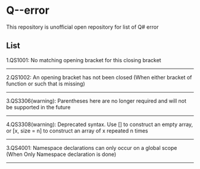# Q--error 

This repository is unofficial open repository for list of Q# error 

## List

1.QS1001: No matching opening bracket for this closing bracket 

---


2.QS1002: An opening bracket has not been closed (When either bracket of function or such that is missing)

---

3.QS3306(warning): Parentheses here are no longer required and will not be supported in the future 

---

4.QS3308(warning): Deprecated syntax. Use [] to construct an empty array, or [x, size = n] to construct an array of x repeated n times

---

3.QS4001: Namespace declarations can only occur on a global scope (When Only Namespace declaration is done)

---
